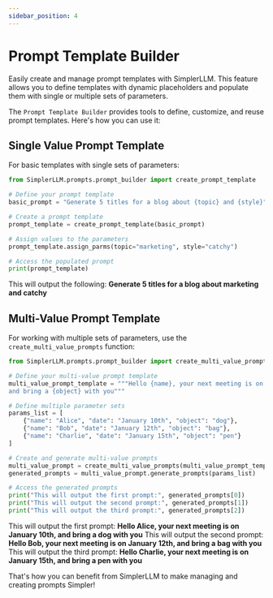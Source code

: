 ```yaml
---
sidebar_position: 4
---
```


# Prompt Template Builder

Easily create and manage prompt templates with SimplerLLM. This feature allows you to define templates with dynamic placeholders and populate them with single or multiple sets of parameters.

The `Prompt Template Builder` provides tools to define, customize, and reuse prompt templates. Here's how you can use it:

## Single Value Prompt Template

For basic templates with single sets of parameters:

```python
from SimplerLLM.prompts.prompt_builder import create_prompt_template

# Define your prompt template
basic_prompt = "Generate 5 titles for a blog about {topic} and {style}"

# Create a prompt template
prompt_template = create_prompt_template(basic_prompt)

# Assign values to the parameters
prompt_template.assign_parms(topic="marketing", style="catchy")

# Access the populated prompt
print(prompt_template)
```

This will output the following: **Generate 5 titles for a blog about marketing and catchy**

## Multi-Value Prompt Template

For working with multiple sets of parameters, use the `create_multi_value_prompts` function:

```python
from SimplerLLM.prompts.prompt_builder import create_multi_value_prompts

# Define your multi-value prompt template
multi_value_prompt_template = """Hello {name}, your next meeting is on {date},
and bring a {object} with you"""

# Define multiple parameter sets
params_list = [
    {"name": "Alice", "date": "January 10th", "object": "dog"},
    {"name": "Bob", "date": "January 12th", "object": "bag"},
    {"name": "Charlie", "date": "January 15th", "object": "pen"}
]

# Create and generate multi-value prompts
multi_value_prompt = create_multi_value_prompts(multi_value_prompt_template)
generated_prompts = multi_value_prompt.generate_prompts(params_list)

# Access the generated prompts
print("This will output the first prompt:", generated_prompts[0])
print("This will output the second prompt:", generated_prompts[1])
print("This will output the third prompt:", generated_prompts[2])
```

This will output the first prompt: **Hello Alice, your next meeting is on January 10th, and bring a dog with you**
This will output the second prompt: **Hello Bob, your next meeting is on January 12th, and bring a bag with you**
This will output the third prompt: **Hello Charlie, your next meeting is on January 15th, and bring a pen with you**

That's how you can benefit from SimplerLLM to make managing and creating prompts Simpler!